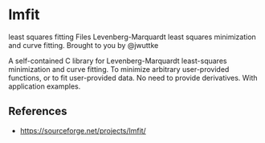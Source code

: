 # lmfit

least squares fitting Files Levenberg-Marquardt least squares minimization and curve fitting. Brought to you by @jwuttke

A self-contained C library for Levenberg-Marquardt least-squares minimization and curve fitting. To minimize arbitrary user-provided functions, or to fit user-provided data. No need to provide derivatives. With application examples.


## References

- https://sourceforge.net/projects/lmfit/
